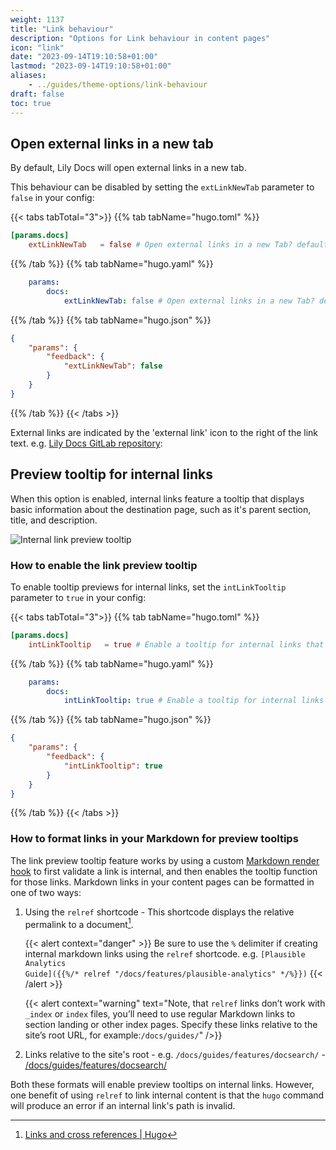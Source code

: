 ```yaml
---
weight: 1137
title: "Link behaviour"
description: "Options for Link behaviour in content pages"
icon: "link"
date: "2023-09-14T19:10:58+01:00"
lastmod: "2023-09-14T19:10:58+01:00"
aliases:
    - ../guides/theme-options/link-behaviour
draft: false
toc: true
---
```


## Open external links in a new tab

By default, Lily Docs will open external links in a new tab.

This behaviour can be disabled by setting the `extLinkNewTab` parameter to `false` in your config:

{{< tabs tabTotal="3">}}
{{% tab tabName="hugo.toml" %}}

```toml
[params.docs]
    extLinkNewTab   = false # Open external links in a new Tab? default true
```

{{% /tab %}}
{{% tab tabName="hugo.yaml" %}}

```yaml
    params:
        docs:
            extLinkNewTab: false # Open external links in a new Tab? default true
```

{{% /tab %}}
{{% tab tabName="hugo.json" %}}

```json
{
    "params": {
        "feedback": {
            "extLinkNewTab": false
        }
    }
}
```

{{% /tab %}}
{{< /tabs >}}


External links are indicated by the 'external link' icon to the right of the link text. e.g. [Lily Docs GitLab repository](https://gitlab.com/oasci/lilydocs):

<!-- ![External link with external link icon](https://res.cloudinary.com/lotuslabs/image/upload/v1694716415/Lotus%20Docs/images/screenshot_lotus_docs_external_link_icon_pejqum.webp) -->

## Preview tooltip for internal links

When this option is enabled, internal links feature a tooltip that displays basic information about the destination page, such as it's parent section, title, and description.

![Internal link preview tooltip](https://res.cloudinary.com/lotuslabs/image/upload/bo_1px_solid_rgb:d1d1d1,r_7/v1694720495/Lotus%20Docs/images/lotus_docs_tooltip_screenshot_ttmre4.webp)

### How to enable the link preview tooltip

To enable tooltip previews for internal links, set the `intLinkTooltip` parameter to `true` in your config:

{{< tabs tabTotal="3">}}
{{% tab tabName="hugo.toml" %}}

```toml
[params.docs]
    intLinkTooltip   = true # Enable a tooltip for internal links that displays info about the destination? default false
```

{{% /tab %}}
{{% tab tabName="hugo.yaml" %}}

```yaml
    params:
        docs:
            intLinkTooltip: true # Enable a tooltip for internal links that displays info about the destination? default false
```

{{% /tab %}}
{{% tab tabName="hugo.json" %}}

```json
{
    "params": {
        "feedback": {
            "intLinkTooltip": true
        }
    }
}
```

{{% /tab %}}
{{< /tabs >}}

### How to format links in your Markdown for preview tooltips

The link preview tooltip feature works by using a custom [Markdown render hook](https://gohugo.io/templates/render-hooks/) to first validate a link is internal, and then enables the tooltip function for those links. Markdown links in your content pages can be formatted in one of two ways:

1. Using the `relref` shortcode - This shortcode displays the relative permalink to a document[^1].

    {{< alert context="danger" >}}
    Be sure to use the <code>%</code> delimiter if creating internal markdown links using the <code>relref</code> shortcode. e.g.
    <code>[Plausible Analytics Guide]({{%/* relref "/docs/features/plausible-analytics" */%}})</code>
    {{< /alert >}}

    {{< alert context="warning" text="Note, that `relref` links don’t work with `_index` or `index` files, you’ll need to use regular Markdown links to section landing or other index pages. Specify these links relative to the site’s root URL, for example:`/docs/guides/`" />}}

2. Links relative to the site's root - e.g. `/docs/guides/features/docsearch/` - [/docs/guides/features/docsearch/](/docs/features/docsearch/)

Both these formats will enable preview tooltips on internal links. However, one benefit of using `relref` to link internal content is that the `hugo` command will produce an error if an internal link's path is invalid.

[^1]: [Links and cross references | Hugo](https://gohugo.io/content-management/cross-references/#use-ref-and-relref)
